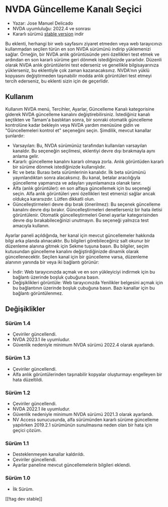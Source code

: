 # NVDA Güncelleme Kanalı Seçici #

* Yazar: Jose Manuel Delicado
* NVDA uyumluluğu: 2022.4 ve sonrası
* Kararlı sürümü [stable version][1] indir

Bu eklenti, herhangi bir web sayfasını ziyaret etmeden veya web tarayıcınızı
kullanmadan seçilen türün en son NVDA sürümünü indirip yüklemenizi
sağlar. Örneğin, bir NVDA anlık görüntüsünde yeni özellikleri test etmek ve
ardından en son kararlı sürüme geri dönmek istediğinizde yararlıdır. Düzenli
olarak NVDA anlık görüntülerini test ederseniz ve genellikle bilgisayarınıza
yüklerseniz, bu eklentiyle çok zaman kazanacaksınız. NVDA'nın yüklü
kopyasını değiştirmeden taşınabilir modda anlık görüntüleri test etmeyi
tercih ederseniz, bu eklenti sizin için de geçerlidir.

## Kullanım

Kullanım
NVDA menü, Tercihler, Ayarlar, Güncelleme Kanalı kategorisine giderek NVDA
güncelleme kanalını değiştirebilirsiniz. İstediğiniz kanalı seçtikten ve
Tamam'a bastıktan sonra, bir sonraki otomatik güncelleme kontrolüne kadar
bekleyin veya NVDA yardım menüsüne gidin ve "Güncellemeleri kontrol et"
seçeneğini seçin. Şimdilik, mevcut kanallar şunlardır:

* Varsayılan: Bu, NVDA sürümünüz tarafından kullanılan varsayılan
  kanaldır. Bu seçeneğin seçilmesi, eklentiyi devre dışı bırakmayla aynı
  anlama gelir.
* Kararlı: güncelleme kanalını kararlı olmaya zorla. Anlık görüntüden
  kararlı bir sürüme dönmek istediğinizde kullanışlıdır.
* Rc ve beta: Burası beta sürümlerinin kanalıdır. İlk beta sürümünü
  yayınlandıktan sonra alacaksınız. Bu kanal, betalar aracılığıyla
  güncelleme yapmanıza ve adayları yayınlamanıza olanak tanır.
* Alfa (anlık görüntüler): en son alfaya güncellemek için bu seçeneği
  seçin. Alfa anlık görüntüleri yeni özellikleri test etmenizi sağlar ancak
  oldukça kararsızdır. Lütfen dikkatli olun.
* Güncelleştirmeleri devre dışı bırak (önerilmez): Bu seçenek güncelleme
  kanalını devre dışı bırakır. Güncelleştirmeleri denetlerseniz bir hata
  iletisi görüntülenir. Otomatik güncelleştirmeleri Genel ayarlar
  kategorisinden devre dışı bırakabileceğinizi unutmayın. Bu seçeneği
  yalnızca test amacıyla kullanın.

Ayarlar paneli açıldığında, her kanal için mevcut güncellemeler hakkında
bilgi arka planda alınacaktır.
Bu bilgileri görebileceğiniz salt okunur bir düzenleme alanına gitmek için
Sekme tuşuna basın.
Bu bilgiler, seçim kutusundan güncelleme kanalını değiştirdiğinizde dinamik
olarak güncellenecektir.
Seçilen kanal için bir güncelleme varsa, düzenleme alanının yanında bir veya
iki bağlantı görünür:

* İndir: Web tarayıcınızda açmak ve en son yükleyiciyi indirmek için bu
  bağlantı üzerinde boşluk çubuğuna basın.
* Değişiklikleri görüntüle: Web tarayıcınızda Yenilikler belgesini açmak
  için bu bağlantının üzerinde boşluk çubuğuna basın. Bazı kanallar için bu
  bağlantı görüntülenmez.

## Değişiklikler

### Sürüm 1.4

* Çeviriler güncellendi.
* NVDA 2023.1 ile uyumludur.
* Güvenlik nedeniyle minimum NVDA sürümü 2022.4 olarak ayarlandı.

### Sürüm 1.3

* Çeviriler güncellendi.
* Alfa anlık görüntülerinden taşınabilir kopyalar oluşturmayı engelleyen bir
  hata düzeltildi.

### Sürüm 1.2

* Çeviriler güncellendi.
* NVDA 2022.1 ile uyumludur.
* Güvenlik nedeniyle minimum NVDA sürümü 2021.3 olarak ayarlandı.
* NV Access sunucusunda, alfa sürümünden kararlı sürüme güncelleme
  yapılırken 2019.2.1 sürümünün sunulmasına neden olan bir hata için geçici
  çözüm.

### Sürüm 1.1

* Desteklenmeyen kanallar kaldırıldı.
* Çeviriler güncellendi.
* Ayarlar paneline mevcut güncellemelerin bilgileri eklendi.

### Sürüm 1.0

* İlk Sürüm.

[[!tag dev stable]]

[1]: https://www.nvaccess.org/addonStore/legacy?file=updateChannel
